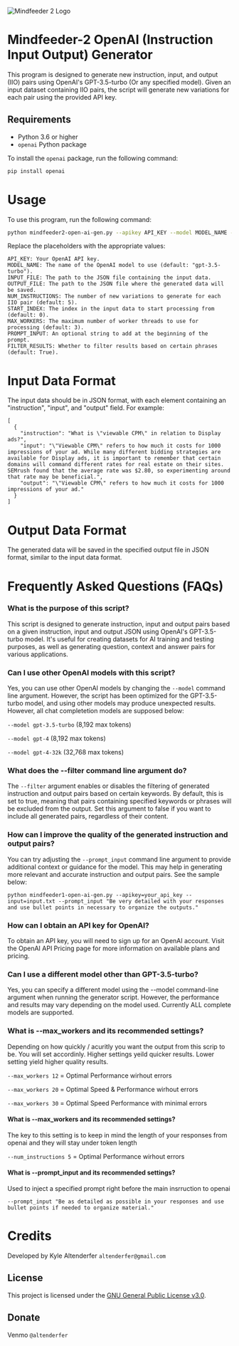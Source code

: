![Mindfeeder 2 Logo](https://mindfeederllc.com/mindfeeder2.png)

# Mindfeeder-2 OpenAI (Instruction Input Output) Generator

This program is designed to generate new instruction, input, and output (IIO) pairs using OpenAI's GPT-3.5-turbo (Or any specified model). Given an input dataset containing IIO pairs, the script will generate new variations for each pair using the provided API key.

## Requirements

- Python 3.6 or higher
- `openai` Python package

To install the `openai` package, run the following command:

```bash
pip install openai
```

# Usage

To use this program, run the following command:

```bash
python mindfeeder2-open-ai-gen.py --apikey API_KEY --model MODEL_NAME --input INPUT_FILE --output OUTPUT_FILE --num_instructions NUM_INSTRUCTIONS --start_index START_INDEX --max_workers MAX_WORKERS --prompt_input PROMPT_INPUT --filter FILTER_RESULTS
```

Replace the placeholders with the appropriate values:
```
API_KEY: Your OpenAI API key.
MODEL_NAME: The name of the OpenAI model to use (default: "gpt-3.5-turbo").
INPUT_FILE: The path to the JSON file containing the input data.
OUTPUT_FILE: The path to the JSON file where the generated data will be saved.
NUM_INSTRUCTIONS: The number of new variations to generate for each IIO pair (default: 5).
START_INDEX: The index in the input data to start processing from (default: 0).
MAX_WORKERS: The maximum number of worker threads to use for processing (default: 3).
PROMPT_INPUT: An optional string to add at the beginning of the prompt.
FILTER_RESULTS: Whether to filter results based on certain phrases (default: True).
```

# Input Data Format

The input data should be in JSON format, with each element containing an "instruction", "input", and "output" field. For example:

```
[
  {
    "instruction": "What is \"viewable CPM\" in relation to Display ads?",
    "input": "\"Viewable CPM\" refers to how much it costs for 1000 impressions of your ad. While many different bidding strategies are available for Display ads, it is important to remember that certain domains will command different rates for real estate on their sites. SEMrush found that the average rate was $2.80, so experimenting around that rate may be beneficial.",
    "output": "\"Viewable CPM\" refers to how much it costs for 1000 impressions of your ad."
  }
]
```

# Output Data Format

The generated data will be saved in the specified output file in JSON format, similar to the input data format.

# Frequently Asked Questions (FAQs)

### What is the purpose of this script?

This script is designed to generate instruction, input and output pairs based on a given instruction, input and output JSON using OpenAI's GPT-3.5-turbo model. It's useful for creating datasets for AI training and testing purposes, as well as generating question, context and answer pairs for various applications.

### Can I use other OpenAI models with this script?

Yes, you can use other OpenAI models by changing the ```--model``` command line argument. However, the script has been optimized for the GPT-3.5-turbo model, and using other models may produce unexpected results. However, all chat completetion models are supposed below:


```--model gpt-3.5-turbo``` (8,192 max tokens)

```--model gpt-4``` (8,192 max tokens)

```--model gpt-4-32k``` (32,768 max tokens)


### What does the --filter command line argument do?

The ```--filter``` argument enables or disables the filtering of generated instruction and output pairs based on certain keywords. By default, this is set to true, meaning that pairs containing specified keywords or phrases will be excluded from the output. Set this argument to false if you want to include all generated pairs, regardless of their content.


### How can I improve the quality of the generated instruction and output pairs?

You can try adjusting the ```--prompt_input``` command line argument to provide additional context or guidance for the model. This may help in generating more relevant and accurate instruction and output pairs. See the sample below:

```
python mindfeeder1-open-ai-gen.py --apikey=your_api_key --input=input.txt --prompt_input "Be very detailed with your responses and use bullet points in necessary to organize the outputs."
```

### How can I obtain an API key for OpenAI?

To obtain an API key, you will need to sign up for an OpenAI account. Visit the OpenAI API Pricing page for more information on available plans and pricing.

### Can I use a different model other than GPT-3.5-turbo?

Yes, you can specify a different model using the --model command-line argument when running the generator script. However, the performance and results may vary depending on the model used. Currently ALL complete models are supported.

### What is --max_workers and its recommended settings?

Depending on how quickly / acuritly you want the output from this scrip to be. You will set accordinly. Higher settings yeild quicker results. Lower setting yield higher quality results.

```--max_workers 12``` = Optimal Performance wirhout errors

```--max_workers 20``` = Optimal Speed & Performance wirhout errors

```--max_workers 30``` = Optimal Speed Performance with minimal errors

#### What is --max_workers and its recommended settings?

The key to this setting is to keep in mind the length of your responses from openai and they will stay under token length

```--num_instructions 5``` = Optimal Performance wirhout errors

#### What is --prompt_input and its recommended settings?

Used to inject a specified prompt right before the main insrruction to openai

```--prompt_input "Be as detailed as possible in your responses and use bullet points if needed to organize material."```


# Credits
Developed by Kyle Altenderfer ```altenderfer@gmail.com```



## License

This project is licensed under the [GNU General Public License v3.0](LICENSE).

## Donate

Venmo ```@altenderfer```
